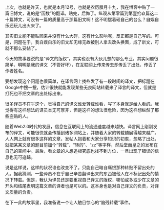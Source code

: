 上次，也就是昨天，也就是本月12号，也就是农历腊月十九，我在博客中贴了一篇旧博文，说的是“函数”的翻译。贴完，后悔了。纵观从第零篇到第壹拾玖篇这二十篇博文，可没有一篇的质量高于那篇旧文啊！这不明摆着砸自己的台么？自娱自乐还玩儿出火来了。

其实旧文能不能贴回来并没有什么大碍，这有什么影响呢，反正都是自己写的。可是，问题在于，我自娱自乐的旧文却无缘无故被别人拿去改头换面，成了新文，可就不那么妥帖了。

今天的故事要说的是“译文的版权”，其实也没有大伙儿想的那么专业，其实问题很简单，明明是我的译文（不管好坏），在互联网上传来传去却传丢了出处，传丢了作者姓名。

要想发现这个问题也很简单，在译言网上找些发了有一段时间的译文，把标题在Google中搜一搜，估计很快就能发现某些无良网站转载来了译言的译文，但就是打死也不把文章的出处标出来。

很多译员不在乎这个，觉得自己的译文谁爱转载谁看，写了本身就是给人看的。我觉得有这样想法的译员本无可厚非，但是这样的想法很危险，因为这样想纵然了那些盗贴的人。

随着Web2.0时代的发展，信息在互联网上的流通速度越来越快。译言网上刚刚发布的译文，可能很快就会传播到诸多网站上，并随着大家的转载铺展得越来越广。人人网上就有很多这样的文章，发帖人抱着和大家分享知识的初衷，忽略了出处，就把某某文章的题目前加个“转载”、“转的”、“zz”等字样，然后堂而皇之的发布在自己的空间中。最后，看文章的人想追根究底也找不到方位，一旦出现了错误的信息也无可追踪。

说是这样说，这样的状况谁也改变不了。只能自己暗自痛恨那种转贴不留出处的人。据我猜测，一些译员不在乎自己辛苦翻译出来的东西被他人在不标记出处的情况下转载。但是，我认为译员还是要重视自己译文的版权，哪怕或多或少在文章的开头和结尾表明这篇文章的译者也是可以的。这本身也是对自己译文的负责，对译文质量的负责。

在下一此的故事里，我准备说一个让人触目惊心的“脑残转载”事件。